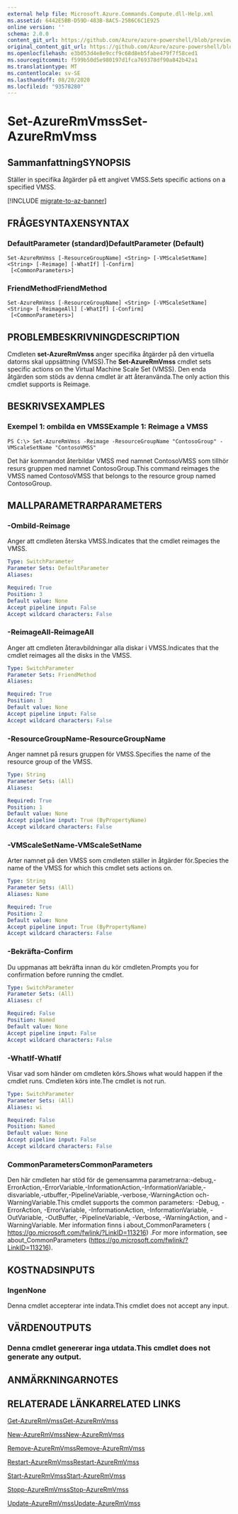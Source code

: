 ```yaml
---
external help file: Microsoft.Azure.Commands.Compute.dll-Help.xml
ms.assetid: 6442E5BB-D59D-483B-8AC5-2586C6C1E925
online version: ''
schema: 2.0.0
content_git_url: https://github.com/Azure/azure-powershell/blob/preview/src/ResourceManager/Compute/Stack/Commands.Compute/help/Set-AzureRmVmss.md
original_content_git_url: https://github.com/Azure/azure-powershell/blob/preview/src/ResourceManager/Compute/Stack/Commands.Compute/help/Set-AzureRmVmss.md
ms.openlocfilehash: e3b053d4e8e9ccf9c68d8eb5fabe479f7f58ced1
ms.sourcegitcommit: f599b50d5e980197d1fca769378df90a842b42a1
ms.translationtype: MT
ms.contentlocale: sv-SE
ms.lasthandoff: 08/20/2020
ms.locfileid: "93578280"
---
```

# <span data-ttu-id="0b3d7-101">Set-AzureRmVmss</span><span class="sxs-lookup"><span data-stu-id="0b3d7-101">Set-AzureRmVmss</span></span>

## <span data-ttu-id="0b3d7-102">Sammanfattning</span><span class="sxs-lookup"><span data-stu-id="0b3d7-102">SYNOPSIS</span></span>
<span data-ttu-id="0b3d7-103">Ställer in specifika åtgärder på ett angivet VMSS.</span><span class="sxs-lookup"><span data-stu-id="0b3d7-103">Sets specific actions on a specified VMSS.</span></span>

[!INCLUDE [migrate-to-az-banner](../../includes/migrate-to-az-banner.md)]

## <span data-ttu-id="0b3d7-104">FRÅGESYNTAXEN</span><span class="sxs-lookup"><span data-stu-id="0b3d7-104">SYNTAX</span></span>

### <span data-ttu-id="0b3d7-105">DefaultParameter (standard)</span><span class="sxs-lookup"><span data-stu-id="0b3d7-105">DefaultParameter (Default)</span></span>
```
Set-AzureRmVmss [-ResourceGroupName] <String> [-VMScaleSetName] <String> [-Reimage] [-WhatIf] [-Confirm]
 [<CommonParameters>]
```

### <span data-ttu-id="0b3d7-106">FriendMethod</span><span class="sxs-lookup"><span data-stu-id="0b3d7-106">FriendMethod</span></span>
```
Set-AzureRmVmss [-ResourceGroupName] <String> [-VMScaleSetName] <String> [-ReimageAll] [-WhatIf] [-Confirm]
 [<CommonParameters>]
```

## <span data-ttu-id="0b3d7-107">PROBLEMBESKRIVNING</span><span class="sxs-lookup"><span data-stu-id="0b3d7-107">DESCRIPTION</span></span>
<span data-ttu-id="0b3d7-108">Cmdleten **set-AzureRmVmss** anger specifika åtgärder på den virtuella datorns skal uppsättning (VMSS).</span><span class="sxs-lookup"><span data-stu-id="0b3d7-108">The **Set-AzureRmVmss** cmdlet sets specific actions on the Virtual Machine Scale Set (VMSS).</span></span>
<span data-ttu-id="0b3d7-109">Den enda åtgärden som stöds av denna cmdlet är att återanvända.</span><span class="sxs-lookup"><span data-stu-id="0b3d7-109">The only action this cmdlet supports is Reimage.</span></span>

## <span data-ttu-id="0b3d7-110">BESKRIVS</span><span class="sxs-lookup"><span data-stu-id="0b3d7-110">EXAMPLES</span></span>

### <span data-ttu-id="0b3d7-111">Exempel 1: ombilda en VMSS</span><span class="sxs-lookup"><span data-stu-id="0b3d7-111">Example 1: Reimage a VMSS</span></span>
```
PS C:\> Set-AzureRmVmss -Reimage -ResourceGroupName "ContosoGroup" -VMScaleSetName "ContosoVMSS"
```

<span data-ttu-id="0b3d7-112">Det här kommandot återbildar VMSS med namnet ContosoVMSS som tillhör resurs gruppen med namnet ContosoGroup.</span><span class="sxs-lookup"><span data-stu-id="0b3d7-112">This command reimages the VMSS named ContosoVMSS that belongs to the resource group named ContosoGroup.</span></span>

## <span data-ttu-id="0b3d7-113">MALLPARAMETRAR</span><span class="sxs-lookup"><span data-stu-id="0b3d7-113">PARAMETERS</span></span>

### <span data-ttu-id="0b3d7-114">-Ombild</span><span class="sxs-lookup"><span data-stu-id="0b3d7-114">-Reimage</span></span>
<span data-ttu-id="0b3d7-115">Anger att cmdleten återska VMSS.</span><span class="sxs-lookup"><span data-stu-id="0b3d7-115">Indicates that the cmdlet reimages the VMSS.</span></span>

```yaml
Type: SwitchParameter
Parameter Sets: DefaultParameter
Aliases: 

Required: True
Position: 3
Default value: None
Accept pipeline input: False
Accept wildcard characters: False
```

### <span data-ttu-id="0b3d7-116">-ReimageAll</span><span class="sxs-lookup"><span data-stu-id="0b3d7-116">-ReimageAll</span></span>
<span data-ttu-id="0b3d7-117">Anger att cmdleten återavbildningar alla diskar i VMSS.</span><span class="sxs-lookup"><span data-stu-id="0b3d7-117">Indicates that the cmdlet reimages all the disks in the VMSS.</span></span>

```yaml
Type: SwitchParameter
Parameter Sets: FriendMethod
Aliases: 

Required: True
Position: 3
Default value: None
Accept pipeline input: False
Accept wildcard characters: False
```

### <span data-ttu-id="0b3d7-118">-ResourceGroupName</span><span class="sxs-lookup"><span data-stu-id="0b3d7-118">-ResourceGroupName</span></span>
<span data-ttu-id="0b3d7-119">Anger namnet på resurs gruppen för VMSS.</span><span class="sxs-lookup"><span data-stu-id="0b3d7-119">Specifies the name of the resource group of the VMSS.</span></span>

```yaml
Type: String
Parameter Sets: (All)
Aliases: 

Required: True
Position: 1
Default value: None
Accept pipeline input: True (ByPropertyName)
Accept wildcard characters: False
```

### <span data-ttu-id="0b3d7-120">-VMScaleSetName</span><span class="sxs-lookup"><span data-stu-id="0b3d7-120">-VMScaleSetName</span></span>
<span data-ttu-id="0b3d7-121">Arter namnet på den VMSS som cmdleten ställer in åtgärder för.</span><span class="sxs-lookup"><span data-stu-id="0b3d7-121">Species the name of the VMSS for which this cmdlet sets actions on.</span></span>

```yaml
Type: String
Parameter Sets: (All)
Aliases: Name

Required: True
Position: 2
Default value: None
Accept pipeline input: True (ByPropertyName)
Accept wildcard characters: False
```

### <span data-ttu-id="0b3d7-122">-Bekräfta</span><span class="sxs-lookup"><span data-stu-id="0b3d7-122">-Confirm</span></span>
<span data-ttu-id="0b3d7-123">Du uppmanas att bekräfta innan du kör cmdleten.</span><span class="sxs-lookup"><span data-stu-id="0b3d7-123">Prompts you for confirmation before running the cmdlet.</span></span>

```yaml
Type: SwitchParameter
Parameter Sets: (All)
Aliases: cf

Required: False
Position: Named
Default value: None
Accept pipeline input: False
Accept wildcard characters: False
```

### <span data-ttu-id="0b3d7-124">-WhatIf</span><span class="sxs-lookup"><span data-stu-id="0b3d7-124">-WhatIf</span></span>
<span data-ttu-id="0b3d7-125">Visar vad som händer om cmdleten körs.</span><span class="sxs-lookup"><span data-stu-id="0b3d7-125">Shows what would happen if the cmdlet runs.</span></span> <span data-ttu-id="0b3d7-126">Cmdleten körs inte.</span><span class="sxs-lookup"><span data-stu-id="0b3d7-126">The cmdlet is not run.</span></span>

```yaml
Type: SwitchParameter
Parameter Sets: (All)
Aliases: wi

Required: False
Position: Named
Default value: None
Accept pipeline input: False
Accept wildcard characters: False
```

### <span data-ttu-id="0b3d7-127">CommonParameters</span><span class="sxs-lookup"><span data-stu-id="0b3d7-127">CommonParameters</span></span>
<span data-ttu-id="0b3d7-128">Den här cmdleten har stöd för de gemensamma parametrarna:-debug,-ErrorAction,-ErrorVariable,-InformationAction,-InformationVariable,-disvariable,-utbuffer,-PipelineVariable,-verbose,-WarningAction och-WarningVariable.</span><span class="sxs-lookup"><span data-stu-id="0b3d7-128">This cmdlet supports the common parameters: -Debug, -ErrorAction, -ErrorVariable, -InformationAction, -InformationVariable, -OutVariable, -OutBuffer, -PipelineVariable, -Verbose, -WarningAction, and -WarningVariable.</span></span> <span data-ttu-id="0b3d7-129">Mer information finns i about_CommonParameters ( https://go.microsoft.com/fwlink/?LinkID=113216) .</span><span class="sxs-lookup"><span data-stu-id="0b3d7-129">For more information, see about_CommonParameters (https://go.microsoft.com/fwlink/?LinkID=113216).</span></span>

## <span data-ttu-id="0b3d7-130">KOSTNADS</span><span class="sxs-lookup"><span data-stu-id="0b3d7-130">INPUTS</span></span>

### <span data-ttu-id="0b3d7-131">Ingen</span><span class="sxs-lookup"><span data-stu-id="0b3d7-131">None</span></span>
<span data-ttu-id="0b3d7-132">Denna cmdlet accepterar inte indata.</span><span class="sxs-lookup"><span data-stu-id="0b3d7-132">This cmdlet does not accept any input.</span></span>

## <span data-ttu-id="0b3d7-133">VÄRDEN</span><span class="sxs-lookup"><span data-stu-id="0b3d7-133">OUTPUTS</span></span>

### <span data-ttu-id="0b3d7-134">Denna cmdlet genererar inga utdata.</span><span class="sxs-lookup"><span data-stu-id="0b3d7-134">This cmdlet does not generate any output.</span></span>

## <span data-ttu-id="0b3d7-135">ANMÄRKNINGAR</span><span class="sxs-lookup"><span data-stu-id="0b3d7-135">NOTES</span></span>

## <span data-ttu-id="0b3d7-136">RELATERADE LÄNKAR</span><span class="sxs-lookup"><span data-stu-id="0b3d7-136">RELATED LINKS</span></span>

[<span data-ttu-id="0b3d7-137">Get-AzureRmVmss</span><span class="sxs-lookup"><span data-stu-id="0b3d7-137">Get-AzureRmVmss</span></span>](./Get-AzureRmVmss.md)

[<span data-ttu-id="0b3d7-138">New-AzureRmVmss</span><span class="sxs-lookup"><span data-stu-id="0b3d7-138">New-AzureRmVmss</span></span>](./New-AzureRmVmss.md)

[<span data-ttu-id="0b3d7-139">Remove-AzureRmVmss</span><span class="sxs-lookup"><span data-stu-id="0b3d7-139">Remove-AzureRmVmss</span></span>](./Remove-AzureRmVmss.md)

[<span data-ttu-id="0b3d7-140">Restart-AzureRmVmss</span><span class="sxs-lookup"><span data-stu-id="0b3d7-140">Restart-AzureRmVmss</span></span>](./Restart-AzureRmVmss.md)

[<span data-ttu-id="0b3d7-141">Start-AzureRmVmss</span><span class="sxs-lookup"><span data-stu-id="0b3d7-141">Start-AzureRmVmss</span></span>](./Start-AzureRmVmss.md)

[<span data-ttu-id="0b3d7-142">Stopp-AzureRmVmss</span><span class="sxs-lookup"><span data-stu-id="0b3d7-142">Stop-AzureRmVmss</span></span>](./Stop-AzureRmVmss.md)

[<span data-ttu-id="0b3d7-143">Update-AzureRmVmss</span><span class="sxs-lookup"><span data-stu-id="0b3d7-143">Update-AzureRmVmss</span></span>](./Update-AzureRmVmss.md)


